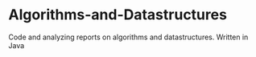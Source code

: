 # Algorithms-and-Datastructures
Code and analyzing reports on algorithms and datastructures. Written in Java
